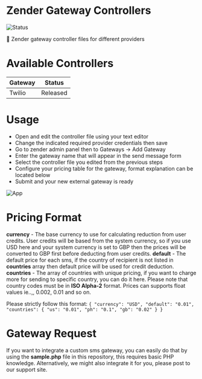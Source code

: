 # Zender Gateway Controllers

![Status](https://img.shields.io/badge/status-released-blue?style=for-the-badge)

🔩 Zender gateway controller files for different providers

# Available Controllers

| Gateway | Status |
| ------ | ------ |
| Twilio | Released |

# Usage

* Open and edit the controller file using your text editor
* Change the indicated required provider credentials then save
* Go to zender admin panel then to Gateways -> Add Gateway
* Enter the gateway name that will appear in the send message form
* Select the controller file you edited from the previous steps
* Configure your pricing table for the gateway, format explanation can be located below
* Submit and your new external gateway is ready

![App](https://github.com/titansys/gateways/blob/master/screenshot.png)

# Pricing Format

**currency** - The base currency to use for calculating reduction from user credits. User credits will be based from the system currency, so if you use USD here and your system currency is set to GBP then the prices will be converted to GBP first before deducting from user credits.
**default** - The default price for each sms, if the country of recipient is not listed in **countries** array then default price will be used for credit deduction.
**countries** - The array of countries with unique pricing, if you want to charge more for sending to specific country, you can do it here. Please note that country codes must be in **ISO Alpha-2** format. Prices can supports float values ie..,, 0.002, 0.01 and so on.

Please strictly follow this format:
`{
  "currency": "USD",
  "default": "0.01",
  "countries": {
    "us": "0.01",
    "ph": "0.1",
    "gb": "0.02"
  }
}`

# Gateway Request

If you want to integrate a custom sms gateway, you can easily do that by using the **sample.php** file in this repository, this requires basic PHP knowledge. Alternatively, we might also integrate it for you, please post to our support site.